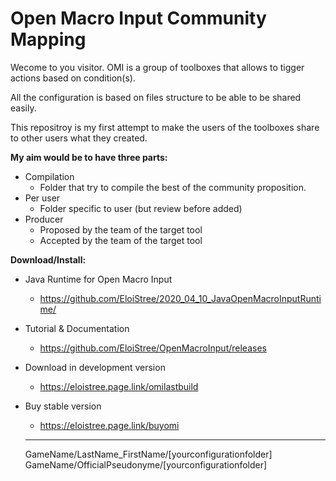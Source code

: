# Open Macro Input Community Mapping

Wecome to you visitor.
OMI is a group of toolboxes that allows to tigger actions based on condition(s).

All the configuration is based on files structure to be able to be shared easily.

This repositroy is my first attempt to make the users of the toolboxes share to other users what they created.


**My aim would be to have three parts:**

- Compilation
  - Folder that try to compile the best of the community proposition.
- Per user
  - Folder specific to user (but review before added)
- Producer
  - Proposed by the team of the target tool
  - Accepted by the team of the target tool


**Download/Install:**

- Java Runtime for Open Macro Input
  - https://github.com/EloiStree/2020_04_10_JavaOpenMacroInputRuntime/
- Tutorial & Documentation
  - https://github.com/EloiStree/OpenMacroInput/releases
- Download in development version
  - https://eloistree.page.link/omilastbuild
- Buy stable version
  - https://eloistree.page.link/buyomi
  
  
  ----------------------------
  
  GameName/LastName_FirstName/[yourconfigurationfolder]
  GameName/OfficialPseudonyme/[yourconfigurationfolder]
